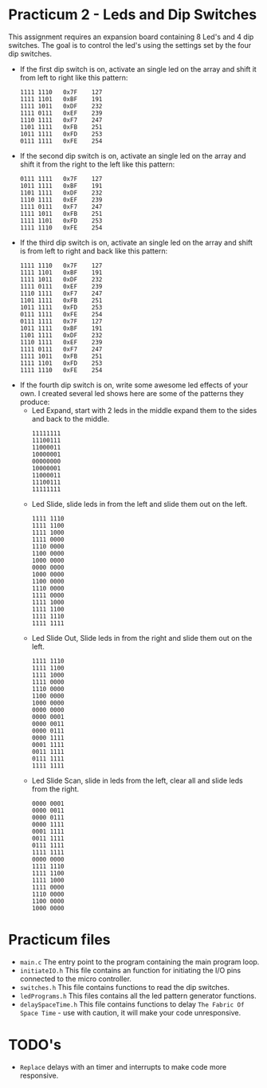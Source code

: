 # Practicum 2 - Leds and Dip Switches
This assignment requires an expansion board containing 8 Led's and 4 dip switches. 
The goal is to control the led's using the settings set by the four dip switches. 

 - If the first dip switch is on, activate an single led on the array and shift it from 
 left to right like this pattern:
     ```
    1111 1110	0x7F	127
    1111 1101	0xBF	191
    1111 1011	0xDF	232
    1111 0111	0xEF	239
    1110 1111	0xF7	247
    1101 1111	0xFB	251
    1011 1111	0xFD	253
    0111 1111	0xFE	254
     ```
 - If the second dip switch is on, activate an single led on the array and shift it from 
 the right to the left like this pattern:
    ```
    0111 1111	0x7F	127
    1011 1111	0xBF	191
    1101 1111	0xDF	232
    1110 1111	0xEF	239
    1111 0111	0xF7	247
    1111 1011	0xFB	251
    1111 1101	0xFD	253
    1111 1110	0xFE	254
    ```
 - If the third dip switch is on, activate an single led on the array and shift is from left 
 to right and back like this pattern:
    ```
    1111 1110	0x7F	127
    1111 1101	0xBF	191
    1111 1011	0xDF	232
    1111 0111	0xEF	239
    1110 1111	0xF7	247
    1101 1111	0xFB	251
    1011 1111	0xFD	253
    0111 1111	0xFE	254
    0111 1111	0x7F	127
    1011 1111	0xBF	191
    1101 1111	0xDF	232
    1110 1111	0xEF	239
    1111 0111	0xF7	247
    1111 1011	0xFB	251
    1111 1101	0xFD	253
    1111 1110	0xFE	254
    ```
 - If the fourth dip switch is on, write some awesome led effects of your own. I created several 
 led shows here are some of the patterns they produce:
    - Led Expand, start with 2 leds in the middle expand them to the sides and back to the middle.
        ```
        11111111
        11100111
        11000011
        10000001
        00000000
        10000001
        11000011
        11100111
        11111111
        ```
    - Led Slide, slide leds in from the left and slide them out on the left.
        ```
        1111 1110
        1111 1100
        1111 1000
        1111 0000
        1110 0000
        1100 0000
        1000 0000
        0000 0000
        1000 0000
        1100 0000
        1110 0000
        1111 0000
        1111 1000
        1111 1100
        1111 1110
        1111 1111
        ```
     - Led Slide Out, Slide leds in from the right and slide them out on the left.
        ```
        1111 1110
        1111 1100
        1111 1000
        1111 0000
        1110 0000
        1100 0000
        1000 0000
        0000 0000
        0000 0001
        0000 0011
        0000 0111
        0000 1111
        0001 1111
        0011 1111
        0111 1111
        1111 1111
        ```
     - Led Slide Scan, slide in leds from the left, clear all and slide leds from the right. 
        ```
        0000 0001
        0000 0011
        0000 0111
        0000 1111
        0001 1111
        0011 1111
        0111 1111
        1111 1111
        0000 0000
        1111 1110
        1111 1100
        1111 1000
        1111 0000
        1110 0000
        1100 0000
        1000 0000
        ```
        
# Practicum files
 - `main.c` The entry point to the program containing the main program loop.
 - `initiateIO.h` This file contains an function for initiating the I/O pins connected to the micro controller.
 - `switches.h` This file contains functions to read the dip switches.
 - `ledPrograms.h` This files contains all the led pattern generator functions.
 - `delaySpaceTime.h` This file contains functions to delay `The Fabric Of Space Time` - use with caution, it will make your code unresponsive. 
 
# TODO's 
 - `Replace` delays with an timer and interrupts to make code more responsive.
 
